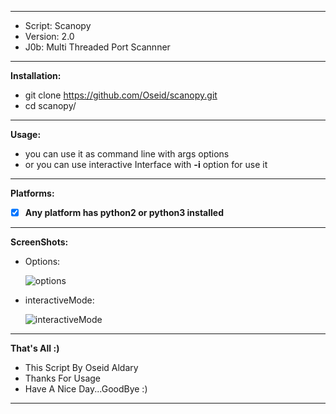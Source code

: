 ***
- Script: Scanopy
- Version: 2.0
- J0b: Multi Threaded Port Scannner
***

**Installation:**
  - git clone https://github.com/Oseid/scanopy.git
  - cd scanopy/
  
  
***
**Usage:**
  - you can use it as command line with args options
  - or you can use interactive Interface with **-i** option for use it

***
**Platforms:**
  - [x] **Any platform has python2 or python3 installed**

***

**ScreenShots:**

  - Options:
    
     ![options](https://user-images.githubusercontent.com/29546157/83279712-30195680-a1de-11ea-89cc-3ed88efd9306.PNG)

  - interactiveMode:
    
     ![interactiveMode](https://user-images.githubusercontent.com/29546157/83279811-5b03aa80-a1de-11ea-8887-d0c3a3bdf33d.PNG)
     
***

**That's All :)**
   * This Script By Oseid Aldary
   * Thanks For Usage
   * Have A Nice Day...GoodBye :)
***
